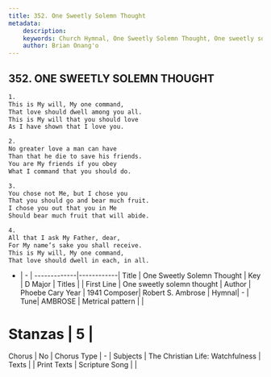 ```yaml
---
title: 352. One Sweetly Solemn Thought
metadata:
    description: 
    keywords: Church Hymnal, One Sweetly Solemn Thought, One sweetly solemn thought , 
    author: Brian Onang'o
---
```



## 352. ONE SWEETLY SOLEMN THOUGHT

```txt
1.
This is My will, My one command,
That love should dwell among you all.
This is My will that you should love
As I have shown that I love you.

2.
No greater love a man can have
Than that he die to save his friends.
You are My friends if you obey
What I command that you should do.

3.
You chose not Me, but I chose you
That you should go and bear much fruit.
I chose you out that you in Me
Should bear much fruit that will abide.

4.
All that I ask My Father, dear,
For My name’s sake you shall receive.
This is My will, My one command,
That love should dwell in each, in all.
```

- |   -  |
-------------|------------|
Title | One Sweetly Solemn Thought |
Key | D Major |
Titles |  |
First Line | One sweetly solemn thought  |
Author | Phoebe Cary
Year | 1941
Composer| Robert S. Ambrose |
Hymnal|  - |
Tune| AMBROSE |
Metrical pattern | |
# Stanzas | 5 |
Chorus | No |
Chorus Type | - |
Subjects | The Christian Life: Watchfulness |
Texts |  |
Print Texts | 
Scripture Song |  |
  
